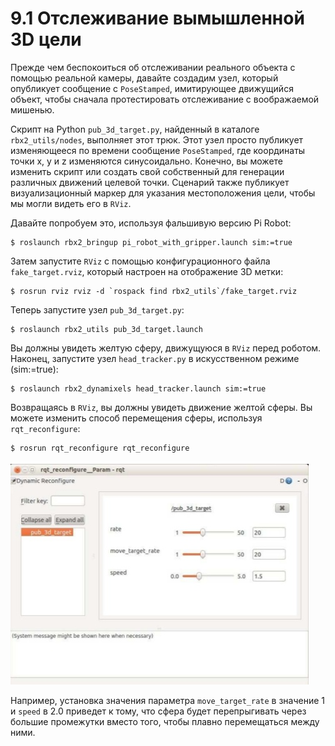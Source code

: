 # 9.1 Отслеживание вымышленной 3D цели

Прежде чем беспокоиться об отслеживании реального объекта с помощью реальной камеры, давайте создадим узел, который опубликует сообщение с `PoseStamped`, имитирующее движущийся объект, чтобы сначала протестировать отслеживание с воображаемой мишенью.

Скрипт на Python `pub_3d_target.py`, найденный в каталоге `rbx2_utils/nodes`, выполняет этот трюк. Этот узел просто публикует изменяющееся по времени сообщение `PoseStamped`, где координаты точки x, y и z изменяются синусоидально. Конечно, вы можете изменить скрипт или создать свой собственный для генерации различных движений целевой точки. Сценарий также публикует визуализационный маркер для указания местоположения цели, чтобы мы могли видеть его в `RViz`. 

Давайте попробуем это, используя фальшивую версию Pi Robot:

```text
$ roslaunch rbx2_bringup pi_robot_with_gripper.launch sim:=true
```

Затем запустите `RViz` с помощью конфигурационного файла `fake_target.rviz`, который настроен на отображение 3D метки:

```text
$ rosrun rviz rviz -d `rospack find rbx2_utils`/fake_target.rviz
```

Теперь запустите узел `pub_3d_target.py`:

```text
$ roslaunch rbx2_utils pub_3d_target.launch
```

Вы должны увидеть желтую сферу, движущуюся в `RViz` перед роботом.   
Наконец, запустите узел `head_tracker.py` в искусственном режиме \(sim:=true\):

```text
$ roslaunch rbx2_dynamixels head_tracker.launch sim:=true
```

Возвращаясь в `RViz`, вы должны увидеть движение желтой сферы. Вы можете изменить способ перемещения сферы, используя `rqt_reconfigure`:

```text
$ rosrun rqt_reconfigure rqt_reconfigure
```

![](.gitbook/assets/image%20%284%29.png)

Например, установка значения параметра `move_target_rate` в значение 1 и `speed` в 2.0 приведет к тому, что сфера будет перепрыгивать через большие промежутки вместо того, чтобы плавно перемещаться между ними.

